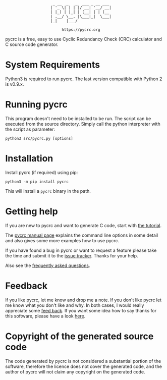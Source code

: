 

                         _ __  _   _  ___ _ __ ___
                        | '_ \| | | |/ __| '__/ __|
                        | |_) | |_| | (__| | | (__
                        | .__/ \__, |\___|_|  \___|
                        |_|    |___/

                             https://pycrc.org


pycrc is a free, easy to use Cyclic Redundancy Check (CRC) calculator and C
source code generator.



System Requirements
===================

Python3 is required to run pycrc.
The last version compatible with Python 2 is v0.9.x.

Running pycrc
=============

This program doesn't need to be installed to be run. The script can be
executed from the source directory.
Simply call the python interpreter with the script as parameter:

    python3 src/pycrc.py [options]

Installation
============

Install pycrc (if required) using pip:

    python3 -m pip install pycrc

This will install a `pycrc` binary in the path.


Getting help
============

If you are new to pycrc and want to generate C code, start with
[the tutorial](https://pycrc.org/tutorial.html).

The [pycrc manual page](https://pycrc.org/pycrc.html) explains the command line
options in some detail and also gives some more examples how to use pycrc.

If you have found a bug in pycrc or want to request a feature please take the
time and submit it to the
[issue tracker](https://github.com/tpircher/pycrc/issues).
Thanks for your help.

Also see the [frequently asked questions](https://pycrc.org/faq.html).


Feedback
========

If you like pycrc, let me know and drop me a note. If you don't like pycrc let
me know what you don't like and why. In both cases, I would really appreciate
some [feed back](https://sourceforge.net/projects/pycrc/reviews/).
If you want some idea how to say thanks for this software, please have a look
[here](https://www.tty1.net/say-thanks_en.html).


Copyright of the generated source code
======================================

The code generated by pycrc is not considered a substantial portion of the
software, therefore the licence does not cover the generated code, and the
author of pycrc will not claim any copyright on the generated code.
